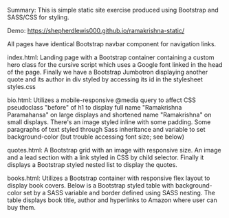 Summary: This is simple static site exercise produced using Bootstrap and SASS/CSS for styling. 

Demo: https://shepherdlewis000.github.io/ramakrishna-static/

All pages have identical Bootstrap navbar component for navigation links.
 
index.html: Landing page with a Bootstrap container containing a custom hero class for the cursive script which uses a Google font linked in the 
head of the page. Finally we have a Bootstrap Jumbotron displaying another quote and its author in div styled by accessing its id in the stylesheet styles.css

bio.html: Utilizes a mobile-responsive @media query to affect CSS pseudoclass "before" of h1 to display full name "Ramakrishna Paramahansa" on large displays 
and shortened name "Ramakrishna" on small displays. There's an image styled inline with some padding. Some paragraphs of text styled through 
Sass inheritance and variable to set background-color (but trouble accessing font size; see below)

quotes.html: A Bootstrap grid with an image with responsive size.
An image and a lead section with a link styled in CSS by child selector.
Finally it displays a Bootstrap styled nested list to display the quotes. 

books.html: Utilizes a Bootstrap container with responsive flex layout to display book covers. 
Below is a Bootstrap styled table with background-color set by a SASS variable and border defined using SASS nesting.
The table displays book title, author and hyperlinks to Amazon where user can buy them.
